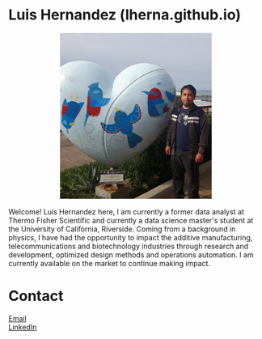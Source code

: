 # Luis Hernandez (lherna.github.io)

<p align="center">
  <img src="https://github.com/lherna/lherna.github.io/blob/main/images/portrait_main.png" width="300" title="Luis Hernandez">
</p>

Welcome! Luis Hernandez here, I am currently a former data analyst at Thermo Fisher Scientific and currently a data science master's student at the University of California, Riverside. Coming from a background in physics, I have had the opportunity to impact the additive manufacturing, telecommunications and biotechnology industries through research and development, optimized design methods and operations automation. I am currently available on the market to continue making impact.

<h1>Contact</h1>

<a href="mailto:luishndez.2012@gmail.com">Email</a>
</br>
<a href="https://www.linkedin.com/in/lhndez/">LinkedIn</a> 
